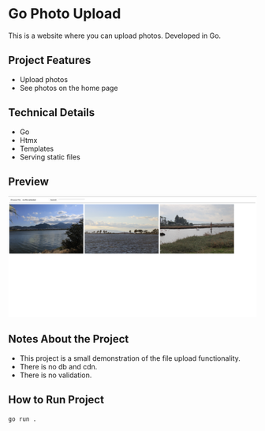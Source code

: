 # Go Photo Upload

This is a website where you can upload photos. Developed in Go.

## Project Features

- Upload photos
- See photos on the home page

## Technical Details

- Go
- Htmx
- Templates
- Serving static files

## Preview

<img src="/previews/preview.png" />

## Notes About the Project

- This project is a small demonstration of the file upload functionality.
- There is no db and cdn.
- There is no validation.

## How to Run Project

```bash
go run .
```
